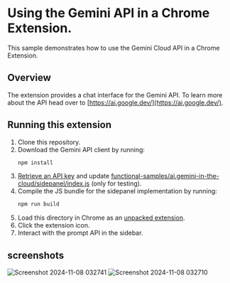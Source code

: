 # Using the Gemini API in a Chrome Extension.

This sample demonstrates how to use the Gemini Cloud API in a Chrome Extension.

## Overview

The extension provides a chat interface for the Gemini API. To learn more about the API head over to [https://ai.google.dev/](https://ai.google.dev/).

## Running this extension

1. Clone this repository.
2. Download the Gemini API client by running:
   ```sh
   npm install
   ```
3. [Retrieve an API key](https://ai.google.dev/gemini-api/docs/api-key) and update [functional-samples/ai.gemini-in-the-cloud/sidepanel/index.js](functional-samples/ai.gemini-in-the-cloud/sidepanel/index.js) (only for testing).
4. Compile the JS bundle for the sidepanel implementation by running:
   ```sh
   npm run build
   ```
5. Load this directory in Chrome as an [unpacked extension](https://developer.chrome.com/docs/extensions/mv3/getstarted/development-basics/#load-unpacked).
6. Click the extension icon.
7. Interact with the prompt API in the sidebar.

## screenshots

![Screenshot 2024-11-08 032741](https://github.com/user-attachments/assets/e8eb8e81-6b56-48d0-8a52-99db28d79179)
![Screenshot 2024-11-08 032710](https://github.com/user-attachments/assets/cad6c177-2d0c-4724-8cd4-d0e40fe74592)
